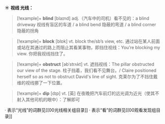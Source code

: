 ☀ <span class="category">**视线 光线：**</span>
>[!example]+ <span class="vocabulary">**blind**</span> [blaɪnd] 
> <span class="definition">adj.（汽车中的司机）看不见的：</span>a blind driveway 视线有盲区的车道 / a blind bend 隐蔽的弯道 / a blind corner 隐蔽的拐角

>[!example]+ <span class="vocabulary">**block**</span> [blɒk] 
> <span class="definition">vt. block the/sb’s view, etc. 通过站在某人前面或站在其通过的路上而阻止其看某事物，即挡住视线：</span>You’re blocking my view. 你把我视线挡住了。
           
>[!example]+ <span class="vocabulary">**obstruct**</span> [əbˈstrʌkt]
> <span class="definition">vt. 遮挡视线：</span>The pillar obstructed our view of the stage. 柱子挡着，我们看不见舞台。/ Claire positioned herself so as not to obstruct David's line of sight. 克莱尔为了不挡住戴维的视线挪了一下位置。

>[!example]+ <span class="vocabulary">**dip**</span> [dɪp] 
> <span class="definition">vt. [英] 在夜晚把汽车前灯的远光调为近光（使其不射入其他司机的眼中）：</span>了解即可

· 表示“光线”的词群见[[00光线相关组目录]]
· 表示“看”的词群见[[00观看发现组目录]]
